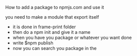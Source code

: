 How to add a package to npmjs.com  and use it

you need to make a module that export itself
- it is done in frame-print folder
- then do a npm init and give it a name 
- when you have you package or whatever you want done 
- write $npm publish 
- now you can search you package in the